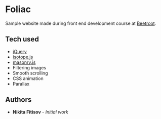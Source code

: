 # Foliac

Sample website made during front end development course at [Beetroot](https://www.beetroot.se).

## Tech used

* [jQuery](https://www.google.com/?q=jquery)
* [isotope.js](https://www.google.com/?q=isotope+js)
* [masonry.js](https://www.google.com/?q=masonry+js)
* Filtering images
* Smooth scrolling
* CSS animation
* Parallax

## Authors

* **Nikita Fitisov** - *Initial work*
